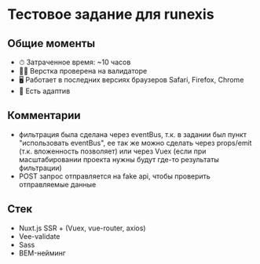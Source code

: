 # Тестовое задание для runexis

## Общие моменты
- ⏱ Затраченное время: ~10 часов
- 👍🏽 Верстка проверена на валидаторе
- 🖥 Работает в последних версиях браузеров Safari, Firefox, Chrome
- 📱 Есть адаптив

## Комментарии
- фильтрация была сделана через eventBus, т.к. в задании был пункт "использовать eventBus", ее так же можно сделать через props/emit (т.к. вложенность позволяет) или через Vuex (если при масштабировании проекта нужны будут где-то результаты фильтрации)
- POST запрос отправляется на fake api, чтобы проверить отправляемые данные

## Стек
- Nuxt.js SSR + (Vuex, vue-router, axios)
- Vee-validate
- Sass
- BEM-нейминг
